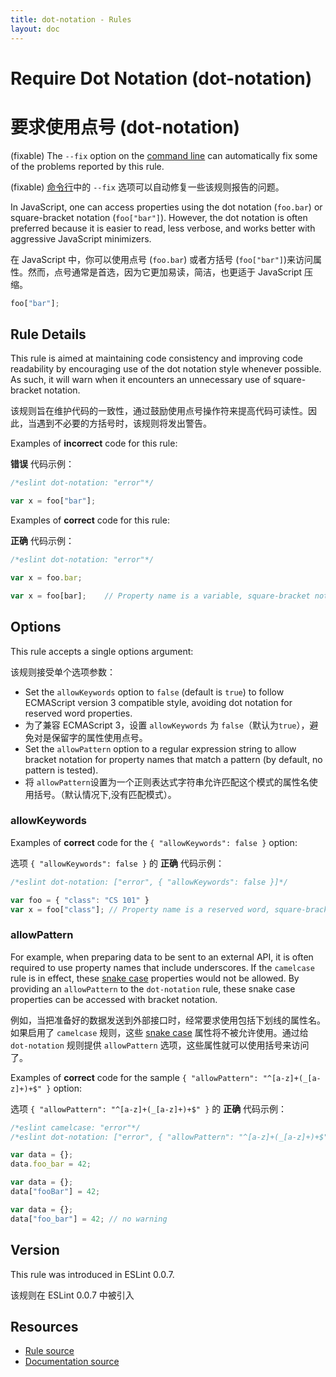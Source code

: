 ```yaml
---
title: dot-notation - Rules
layout: doc
---
```

<!-- Note: No pull requests accepted for this file. See README.md in the root directory for details. -->

# Require Dot Notation (dot-notation)

# 要求使用点号 (dot-notation)

(fixable) The `--fix` option on the [command line](../user-guide/command-line-interface#fix) can automatically fix some of the problems reported by this rule.

(fixable) [命令行](../user-guide/command-line-interface#fix)中的 `--fix` 选项可以自动修复一些该规则报告的问题。

In JavaScript, one can access properties using the dot notation (`foo.bar`) or square-bracket notation (`foo["bar"]`). However, the dot notation is often preferred because it is easier to read, less verbose, and works better with aggressive JavaScript minimizers.

在 JavaScript 中，你可以使用点号 (`foo.bar`) 或者方括号 (`foo["bar"]`)来访问属性。然而，点号通常是首选，因为它更加易读，简洁，也更适于 JavaScript 压缩。

```js
foo["bar"];
```

## Rule Details

This rule is aimed at maintaining code consistency and improving code readability by encouraging use of the dot notation style whenever possible. As such, it will warn when it encounters an unnecessary use of square-bracket notation.

该规则旨在维护代码的一致性，通过鼓励使用点号操作符来提高代码可读性。因此，当遇到不必要的方括号时，该规则将发出警告。

Examples of **incorrect** code for this rule:

**错误** 代码示例：

```js
/*eslint dot-notation: "error"*/

var x = foo["bar"];
```

Examples of **correct** code for this rule:

**正确** 代码示例：

```js
/*eslint dot-notation: "error"*/

var x = foo.bar;

var x = foo[bar];    // Property name is a variable, square-bracket notation required
```

## Options

This rule accepts a single options argument:

该规则接受单个选项参数：

* Set the `allowKeywords` option to `false` (default is `true`) to follow ECMAScript version 3 compatible style, avoiding dot notation for reserved word properties.
* 为了兼容 ECMAScript 3，设置 `allowKeywords` 为 `false`（默认为`true`），避免对是保留字的属性使用点号。
* Set the `allowPattern` option to a regular expression string to allow bracket notation for property names that match a pattern (by default, no pattern is tested).
* 将 `allowPattern`设置为一个正则表达式字符串允许匹配这个模式的属性名使用括号。（默认情况下,没有匹配模式）。

### allowKeywords

Examples of **correct** code for the `{ "allowKeywords": false }` option:

选项 `{ "allowKeywords": false }` 的 **正确** 代码示例：

```js
/*eslint dot-notation: ["error", { "allowKeywords": false }]*/

var foo = { "class": "CS 101" }
var x = foo["class"]; // Property name is a reserved word, square-bracket notation required
```

### allowPattern

For example, when preparing data to be sent to an external API, it is often required to use property names that include underscores. If the `camelcase` rule is in effect, these [snake case](http://en.wikipedia.org/wiki/Snake_case) properties would not be allowed. By providing an `allowPattern` to the `dot-notation` rule, these snake case properties can be accessed with bracket notation.

例如，当把准备好的数据发送到外部接口时，经常要求使用包括下划线的属性名。如果启用了 `camelcase` 规则，这些 [snake case](http://en.wikipedia.org/wiki/Snake_case) 属性将不被允许使用。通过给 `dot-notation` 规则提供 `allowPattern` 选项，这些属性就可以使用括号来访问了。

Examples of **correct** code for the sample `{ "allowPattern": "^[a-z]+(_[a-z]+)+$" }` option:

选项 `{ "allowPattern": "^[a-z]+(_[a-z]+)+$" }` 的 **正确** 代码示例：

```js
/*eslint camelcase: "error"*/
/*eslint dot-notation: ["error", { "allowPattern": "^[a-z]+(_[a-z]+)+$" }]*/

var data = {};
data.foo_bar = 42;

var data = {};
data["fooBar"] = 42;

var data = {};
data["foo_bar"] = 42; // no warning
```

## Version

This rule was introduced in ESLint 0.0.7.

该规则在 ESLint 0.0.7 中被引入

## Resources

* [Rule source](https://github.com/eslint/eslint/tree/master/lib/rules/dot-notation.js)
* [Documentation source](https://github.com/eslint/eslint/tree/master/docs/rules/dot-notation.md)
